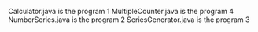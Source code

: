 Calculator.java is the program 1
MultipleCounter.java is the program 4
NumberSeries.java is the program 2
SeriesGenerator.java is the program 3
